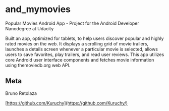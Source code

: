 # and_mymovies
Popular Movies Android App - Project for the Android Developer Nanodegree at Udacity

Built an app, optimized for tablets, to help users discover popular and highly rated movies on the web. It displays a scrolling grid of movie trailers, launches a details screen whenever a particular movie is selected, allows users to save favorites, play trailers, and read user reviews. This app utilizes core Android user interface components and fetches movie information using themoviedb.org web API.

## Meta

Bruno Retolaza

[https://github.com/Kuruchy](https://github.com/Kuruchy/)
